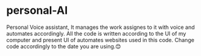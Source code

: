 # personal-AI
Personal Voice assistant, It manages the work assignes to it with voice and automates accordingly.  All the code is written according to the UI of my computer and present UI of automates websites used in this code. Change code accordingly to the date you are using.😊
